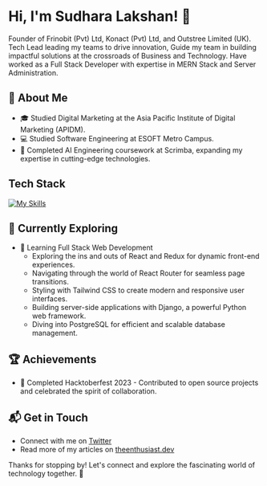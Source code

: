 # Hi, I'm Sudhara Lakshan! 👋

Founder of Frinobit (Pvt) Ltd, Konact (Pvt) Ltd, and Outstree Limited (UK). Tech Lead leading my teams to drive innovation, Guide my team in building impactful solutions at the crossroads of Business and Technology. Have worked as a Full Stack Developer with expertise in MERN Stack and Server Administration.

## 🚀 About Me

- 🎓 Studied Digital Marketing at the Asia Pacific Institute of Digital Marketing (APIDM).
- 💻 Studied Software Engineering at ESOFT Metro Campus.
- 🤖 Completed AI Engineering coursework at Scrimba, expanding my expertise in cutting-edge technologies.


## Tech Stack
[![My Skills](https://skillicons.dev/icons?i=node,react,mongodb,tailwind,express,vue,figma,adobexd,js,html,css,jquery,php,wordpress,docker,ubuntu,aws)](https://skillicons.dev)

## 🌱 Currently Exploring

- 🚀 Learning Full Stack Web Development
  - Exploring the ins and outs of React and Redux for dynamic front-end experiences.
  - Navigating through the world of React Router for seamless page transitions.
  - Styling with Tailwind CSS to create modern and responsive user interfaces.
  - Building server-side applications with Django, a powerful Python web framework.
  - Diving into PostgreSQL for efficient and scalable database management.

 ## 🏆 Achievements

- 🌟 Completed Hacktoberfest 2023 - Contributed to open source projects and celebrated the spirit of collaboration.


## 📬 Get in Touch

- Connect with me on [Twitter](https://twitter.com/introvertedbot)
- Read more of my articles on [theenthusiast.dev](https://theenthusiast.dev)

Thanks for stopping by! Let's connect and explore the fascinating world of technology together. 🚀



<!--

Here are some ideas to get you started:

- 🔭 I’m currently working on ...
- 🌱 I’m currently learning ...
- 👯 I’m looking to collaborate on ...
- 🤔 I’m looking for help with ...
- 💬 Ask me about ...
- 📫 How to reach me: ...
- 😄 Pronouns: ...
- ⚡ Fun fact: ...
-->

